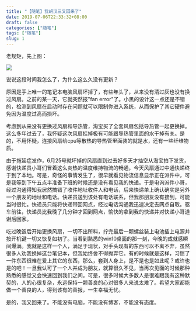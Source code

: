 ```yaml
---
title: "【随笔】我胡汉三又回来了"
date: 2019-07-06T22:33:32+08:00
draft: false
categories: ["随笔"]
tags: ["随笔"]
slug: 1
---
```


老规矩，先上图：

![](https://img.dtz9.com/imgs/2019/07/cecbd783ccda9e80.jpg)



说说这段时间我怎么了，为什么这么久没有更新？

原因是手上唯一的笔记本电脑风扇坏掉了，有些年头了，从来没有清过灰也没有换过风扇。之前的某一天，它就突然报"fan error"了。小黑的设计这一点还是不错的，检测到风扇在启动时存在问题就可以限制你进入系统，从而保护了其它硬件避免因为温度过高而损坏。

考虑到从来没有更换过风扇和导热管，淘宝买了全套风扇包括导热管一起更换掉。这么多年过去了，我怀疑这次风扇挂掉极有可能跟导热管里面的水干掉有关。是的，不用怀疑，连接风扇给cpu等散热的导热管里面装的就是水，还有一些纤维物质。

由于拖延症发作，6月25号就坏掉的风扇直到过去好多天才抽空从淘宝拍下发货，感谢快递员小哥们冒着这么炎热的温度维持物流的畅通，今天风扇通过中通快递终于到了本地。可是，奇怪的事情发生了，很早就看见物流信息显示正在派件中，可是我等到下午五点半准备下班的时候还是没有看见我的快递。于是电询派件小哥，经过沟通得知我居然搞错了收件地址收件人和电话，后来快递单上确认确实是另外一个朋友的地址和电话。快递员送到该处有电话联系，但我那朋友没有接到，可能当时很忙。快递员只能将快递带回网点，经过电话沟通我迅速决定去网点自取。驱车前往，快递员比我晚了几分钟才回到网点，愉快的拿到我的快递并对快递小哥道谢后回家。

吃过晚饭后开始更换风扇，一切不出所料，拧完最后一颗螺丝装上电池插上电源并按开机键一切又恢复如初了。当看到熟悉的win10桌面的那一刻，今晚的成就感瞬间爆满。我就是这样一个人，满足于现状，对手头现有的东西可以不离不弃，虽然很多人劝我换掉这台笔记本，但我始终舍不得抛弃它。有的时候就是这样，习惯了一件东西很难在爱上其它的东西，那么，套到人身上，是不是也是如此呢？或许也是的吧！一旦我认可了一个人并成为朋友，就算很久不见，当再次见面的时候那种熟悉的感觉又会快速回到我们之间。可是，很多时候大多数人是很难跟我有这种默契的，人的心很复杂，永远保持一颗善良的心对很多人来说太难了。希望大家都能做一个善良的人，得到该有的善报，一生幸福无忧。

是的，我又回来了。不能没有电脑，不能没有博客，不能没有态度。

